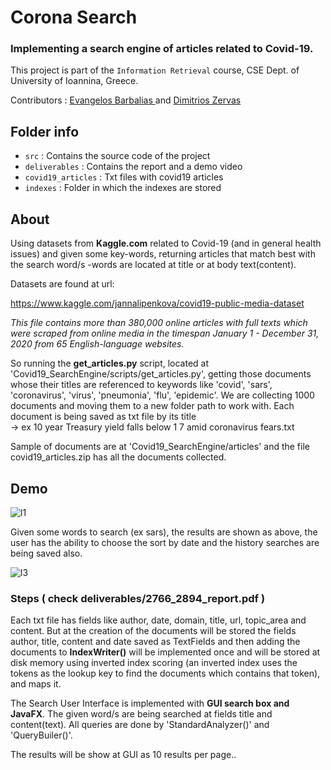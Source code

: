 # Corona Search

### Implementing a search engine of articles related to Covid-19.
This project is part of the `Information Retrieval` course, CSE Dept. of University of Ioannina, Greece.

Contributors : 
<a href="https://github.com/vaggelisbarb">
    Evangelos Barbalias
</a> and <a href="https://github.com/dimitriszrv">
    Dimitrios Zervas
</a>
   
## Folder info
- `src` : Contains the source code of the project
- `deliverables` : Contains the report and a demo video
- `covid19_articles` : Txt files with covid19 articles
- `indexes` : Folder in which the indexes are stored

## About

Using datasets from **Kaggle.com** related to Covid-19 (and in general health issues) and given some key-words, returning articles that match best with the search word/s  -words are located at title or at body text(content).

Datasets are found at url: 

https://www.kaggle.com/jannalipenkova/covid19-public-media-dataset

_This file contains more than 380,000 online articles with full texts which were scraped from online media in the timespan January 1 - December 31, 2020 from 65 English-language websites._

So running the **get_articles.py** script, located at 'Covid19_SearchEngine/scripts/get_articles.py', getting those documents whose their titles are referenced to keywords like 'covid', 'sars', 'coronavirus', 'virus', 'pneumonia', 'flu', 'epidemic'. We are collecting 1000 documents and moving them to a new folder path to work with. Each document is being saved as txt file by its title   
-> ex 10 year Treasury yield falls below 1 7 amid coronavirus fears.txt

Sample of documents are at 'Covid19_SearchEngine/articles' and the file covid19_articles.zip has all the documents collected.

## Demo

![l1](https://user-images.githubusercontent.com/17187213/119989894-63005100-bfd0-11eb-9f3c-31fdbf4b0870.png)

Given some words to search (ex sars), the results are shown as above, the user has the ability to choose the sort by date and the history searches are being saved also.

![l3](https://user-images.githubusercontent.com/17187213/119990724-5af4e100-bfd1-11eb-9e3b-774e719aae33.png)

### Steps ( check deliverables/2766_2894_report.pdf )

Each txt file has fields like author, date, domain, title, url, topic_area and content. But at the creation of the documents will be stored the fields author, title, content and date saved as TextFields and then adding the documents to **IndexWriter()** will be implemented once and will be stored at disk memory using inverted index scoring (an inverted index uses the tokens as the lookup key to find the documents which contains that token), and maps it. 

The Search User Interface is implemented with **GUI search box and JavaFX**. The given word/s are being searched at fields title and content(text). 
All queries are done by 'StandardAnalyzer()' and 'QueryBuiler()'.

The results will be show at GUI as 10 results per page..

